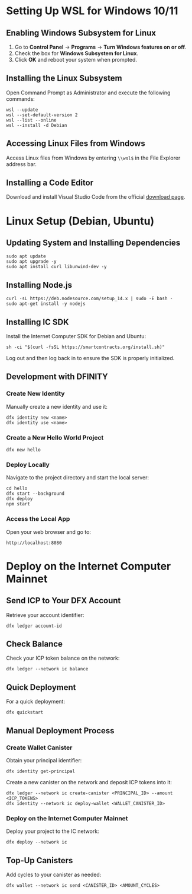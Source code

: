 # Setting Up WSL for Windows 10/11

## Enabling Windows Subsystem for Linux

1. Go to **Control Panel** → **Programs** → **Turn Windows features on or off**.
2. Check the box for **Windows Subsystem for Linux**.
3. Click **OK** and reboot your system when prompted.

## Installing the Linux Subsystem

Open Command Prompt as Administrator and execute the following commands:

```shell
wsl --update
wsl --set-default-version 2
wsl --list --online
wsl --install -d Debian
```

## Accessing Linux Files from Windows

Access Linux files from Windows by entering `\\wsl$` in the File Explorer address bar.

## Installing a Code Editor

Download and install Visual Studio Code from the official [download page](https://code.visualstudio.com/download).

# Linux Setup (Debian, Ubuntu)

## Updating System and Installing Dependencies

```shell
sudo apt update
sudo apt upgrade -y
sudo apt install curl libunwind-dev -y
```

## Installing Node.js

```shell
curl -sL https://deb.nodesource.com/setup_14.x | sudo -E bash -
sudo apt-get install -y nodejs
```

## Installing IC SDK

Install the Internet Computer SDK for Debian and Ubuntu:

```shell
sh -ci "$(curl -fsSL https://smartcontracts.org/install.sh)"
```

Log out and then log back in to ensure the SDK is properly initialized.

## Development with DFINITY

### Create New Identity

Manually create a new identity and use it:

```shell
dfx identity new <name>
dfx identity use <name>
```

### Create a New Hello World Project

```shell
dfx new hello
```

### Deploy Locally

Navigate to the project directory and start the local server:

```shell
cd hello
dfx start --background
dfx deploy
npm start
```

### Access the Local App

Open your web browser and go to:

```
http://localhost:8080
```

# Deploy on the Internet Computer Mainnet

## Send ICP to Your DFX Account

Retrieve your account identifier:

```shell
dfx ledger account-id
```

## Check Balance

Check your ICP token balance on the network:

```shell
dfx ledger --network ic balance
```

## Quick Deployment

For a quick deployment:

```shell
dfx quickstart
```

## Manual Deployment Process

### Create Wallet Canister

Obtain your principal identifier:

```shell
dfx identity get-principal
```

Create a new canister on the network and deposit ICP tokens into it:

```shell
dfx ledger --network ic create-canister <PRINCIPAL_ID> --amount <ICP_TOKENS>
dfx identity --network ic deploy-wallet <WALLET_CANISTER_ID>
```

### Deploy on the Internet Computer Mainnet

Deploy your project to the IC network:

```shell
dfx deploy --network ic
```

## Top-Up Canisters

Add cycles to your canister as needed:

```shell
dfx wallet --network ic send <CANISTER_ID> <AMOUNT_CYCLES>
```
